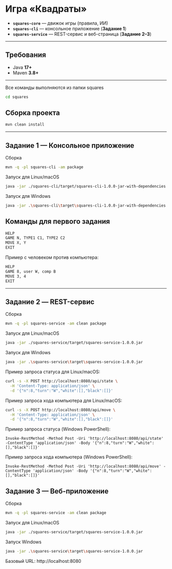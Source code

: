 # Игра «Квадраты»
- **`squares-core`** — движок игры (правила, ИИ)
- **`squares-cli`** — консольное приложение (**Задание 1**)
- **`squares-service`** — REST-сервис и веб-страница (**Задание 2–3**)

---

## Требования

- Java **17+**
- Maven **3.8+**
---

Все команды выполняются из папки squares
```bash
cd squares
```

## Сборка проекта

```bash
mvn clean install
```
---

## Задание 1 — Консольное приложение
Сборка
``` bash
mvn -q -pl squares-cli -am package
```
Запуск для Linux/macOS
```bash
java -jar ./squares-cli/target/squares-cli-1.0.0-jar-with-dependencies.jar
```
Запуск для Windows
``` bash
java -jar .\squares-cli\target\squares-cli-1.0.0-jar-with-dependencies.jar
```
## Команды для первого задания
```bash
HELP
GAME N, TYPE1 C1, TYPE2 C2 
MOVE X, Y
EXIT
```
Пример с человеком против компьютера:
```bash
HELP
GAME 8, user W, comp B
MOVE 3, 4
EXIT
```
---

## Задание 2 — REST-сервис
Сборка
``` bash
mvn -q -pl squares-service -am clean package
```
Запуск для Linux/macOS
```bash
java -jar ./squares-service/target/squares-service-1.0.0.jar
```
Запуск для Windows
``` bash
java -jar .\squares-service\target\squares-service-1.0.0.jar
```
Пример запроса статуса для Linux/macOS:
```bash
curl -s -X POST http://localhost:8080/api/state \
  -H 'Content-Type: application/json' \
  -d '{"n":8,"turn":"W","white":[],"black":[]}'
```
Пример запроса хода компьютера для Linux/macOS:
```bash
curl -s -X POST http://localhost:8080/api/move \
  -H 'Content-Type: application/json' \
  -d '{"n":8,"turn":"W","white":[],"black":[]}'
```
Пример запроса статуса (Windows PowerShell):
```Powerhell
Invoke-RestMethod -Method Post -Uri 'http://localhost:8080/api/state' -ContentType 'application/json' -Body '{"n":8,"turn":"W","white":[],"black":[]}'
```
Пример запроса хода компьютера (Windows PowerShell):
```Powerhell
Invoke-RestMethod -Method Post -Uri 'http://localhost:8080/api/move' -ContentType 'application/json' -Body '{"n":8,"turn":"W","white":[],"black":[]}'
```
## Задание 3 — Веб-приложение
Сборка
``` bash
mvn -q -pl squares-service -am clean package
```
Запуск для Linux/macOS
```bash
java -jar ./squares-service/target/squares-service-1.0.0.jar
```
Запуск Windows
``` bash
java -jar .\squares-service\target\squares-service-1.0.0.jar
```
Базовый URL: http://localhost:8080

